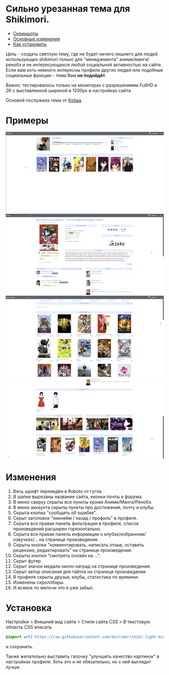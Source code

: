# Сильно урезанная тема для Shikimori.

 - [Скриншоты](#примеры)
 - [Основные изменения](#изменения)
 - [Как установить](#установка)

Цель - создать светлую тему, где не будет ничего лишнего для людей использующих shikimori только для "менеджмента" аниме/манги/ренобэ и не интересующихся любой социальной активностью на сайте. Если вам хоть немного интересны профили других людей или подобные социальные функции - тема Вам **не подойдёт**.

Важно: тестировалось только на мониторах с разрешениями FullHD и 2K с выставленной шириной в 1200px в настройках сайта.

Основой послужила тема от [Kotiaa](https://github.com/Kotiaa/shiki-light).

# Примеры
![1](/examples/1.png)
![2](/examples/2.png)
![3](/examples/3.png)
![4](/examples/4.png)

# Изменения
1. Весь шрифт переведён в Roboto от гугла.
2. В шапке вырезаны название сайта, иконки почты и форума.
3. В меню сверху скрыты все пункты кроме Аниме/Манга/Ренобэ.
4. В меню аккаунта скрыты пункты про достижения, почту и клубы.
5. Скрыта кнопка "сообщить об ошибке".
6. Скрыт заголовок "никнейм / назад / профиль" в профиле.
7. Скрыта вся правая панель фильтрации в профиле, список произведений расширен горизонтально.
8. Скрыта вся правая панель информации о клубах/избранном/озвучках/... на странице произведения.
9. Скрыты кнопки "комментировать, написать отзыв, оставить рецензию, редактировать" на странице произведения.
10. Скрыты кнопки "смотреть онлайн на ...".
11. Скрыт футер.
12. Скрыт значок медали около наград на странице произведения.
13. Скрыт автор описания для тайтла на странице произведения.
14. В профиле скрыты друзья, клубы, статистика по времени.
15. Изменены скроллбары.
16. И всякое по мелочи что я уже забыл.

# Установка
Настройки > Внешний вид сайта > Стили сайта CSS > В текстовую область CSS вписать
```css
@import url('https://raw.githubusercontent.com/declider/shiki-light-mini/master/shiki-light-theme.css');
```
и сохранить.

Также желательно выставить галочку "улучшить качество картинок" в настройках профиля. Хоть это и не обязательно, но с ней выглядит лучше.
